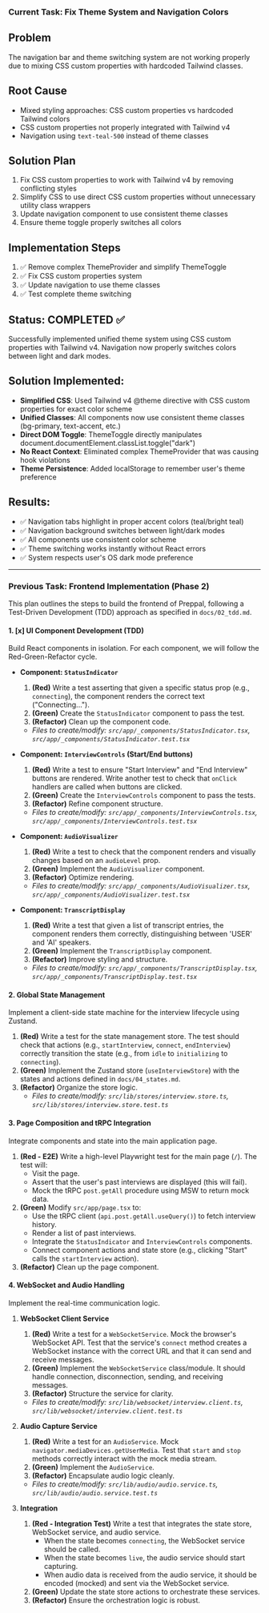### Current Task: Fix Theme System and Navigation Colors

## Problem
The navigation bar and theme switching system are not working properly due to mixing CSS custom properties with hardcoded Tailwind classes.

## Root Cause
- Mixed styling approaches: CSS custom properties vs hardcoded Tailwind colors
- CSS custom properties not properly integrated with Tailwind v4
- Navigation using `text-teal-500` instead of theme classes

## Solution Plan
1. Fix CSS custom properties to work with Tailwind v4 by removing conflicting styles
2. Simplify CSS to use direct CSS custom properties without unnecessary utility class wrappers
3. Update navigation component to use consistent theme classes
4. Ensure theme toggle properly switches all colors

## Implementation Steps
1. ✅ Remove complex ThemeProvider and simplify ThemeToggle
2. ✅ Fix CSS custom properties system
3. ✅ Update navigation to use theme classes
4. ✅ Test complete theme switching

## Status: COMPLETED ✅
Successfully implemented unified theme system using CSS custom properties with Tailwind v4. Navigation now properly switches colors between light and dark modes.

## Solution Implemented:
- **Simplified CSS**: Used Tailwind v4 @theme directive with CSS custom properties for exact color scheme
- **Unified Classes**: All components now use consistent theme classes (bg-primary, text-accent, etc.)
- **Direct DOM Toggle**: ThemeToggle directly manipulates document.documentElement.classList.toggle("dark")
- **No React Context**: Eliminated complex ThemeProvider that was causing hook violations
- **Theme Persistence**: Added localStorage to remember user's theme preference

## Results:
- ✅ Navigation tabs highlight in proper accent colors (teal/bright teal)
- ✅ Navigation background switches between light/dark modes
- ✅ All components use consistent color scheme
- ✅ Theme switching works instantly without React errors
- ✅ System respects user's OS dark mode preference

---

### Previous Task: Frontend Implementation (Phase 2)

This plan outlines the steps to build the frontend of Preppal, following a Test-Driven Development (TDD) approach as specified in `docs/02_tdd.md`.

#### 1. [x] UI Component Development (TDD)

Build React components in isolation. For each component, we will follow the Red-Green-Refactor cycle.

*   **Component: `StatusIndicator`**
    1.  **(Red)** Write a test asserting that given a specific status prop (e.g., `connecting`), the component renders the correct text ("Connecting...").
    2.  **(Green)** Create the `StatusIndicator` component to pass the test.
    3.  **(Refactor)** Clean up the component code.
    *   *Files to create/modify: `src/app/_components/StatusIndicator.tsx`, `src/app/_components/StatusIndicator.test.tsx`*

*   **Component: `InterviewControls` (Start/End buttons)**
    1.  **(Red)** Write a test to ensure "Start Interview" and "End Interview" buttons are rendered. Write another test to check that `onClick` handlers are called when buttons are clicked.
    2.  **(Green)** Create the `InterviewControls` component to pass the tests.
    3.  **(Refactor)** Refine component structure.
    *   *Files to create/modify: `src/app/_components/InterviewControls.tsx`, `src/app/_components/InterviewControls.test.tsx`*

*   **Component: `AudioVisualizer`**
    1.  **(Red)** Write a test to check that the component renders and visually changes based on an `audioLevel` prop.
    2.  **(Green)** Implement the `AudioVisualizer` component.
    3.  **(Refactor)** Optimize rendering.
    *   *Files to create/modify: `src/app/_components/AudioVisualizer.tsx`, `src/app/_components/AudioVisualizer.test.tsx`*

*   **Component: `TranscriptDisplay`**
    1.  **(Red)** Write a test that given a list of transcript entries, the component renders them correctly, distinguishing between 'USER' and 'AI' speakers.
    2.  **(Green)** Implement the `TranscriptDisplay` component.
    3.  **(Refactor)** Improve styling and structure.
    *   *Files to create/modify: `src/app/_components/TranscriptDisplay.tsx`, `src/app/_components/TranscriptDisplay.test.tsx`*

#### 2. Global State Management

Implement a client-side state machine for the interview lifecycle using Zustand.

1.  **(Red)** Write a test for the state management store. The test should check that actions (e.g., `startInterview`, `connect`, `endInterview`) correctly transition the state (e.g., from `idle` to `initializing` to `connecting`).
2.  **(Green)** Implement the Zustand store (`useInterviewStore`) with the states and actions defined in `docs/04_states.md`.
3.  **(Refactor)** Organize the store logic.
    *   *Files to create/modify: `src/lib/stores/interview.store.ts`, `src/lib/stores/interview.store.test.ts`*

#### 3. Page Composition and tRPC Integration

Integrate components and state into the main application page.

1.  **(Red - E2E)** Write a high-level Playwright test for the main page (`/`). The test will:
    *   Visit the page.
    *   Assert that the user's past interviews are displayed (this will fail).
    *   Mock the tRPC `post.getAll` procedure using MSW to return mock data.
2.  **(Green)** Modify `src/app/page.tsx` to:
    *   Use the tRPC client (`api.post.getAll.useQuery()`) to fetch interview history.
    *   Render a list of past interviews.
    *   Integrate the `StatusIndicator` and `InterviewControls` components.
    *   Connect component actions and state store (e.g., clicking "Start" calls the `startInterview` action).
3.  **(Refactor)** Clean up the page component.

#### 4. WebSocket and Audio Handling

Implement the real-time communication logic.

1.  **WebSocket Client Service**
    1.  **(Red)** Write a test for a `WebSocketService`. Mock the browser's WebSocket API. Test that the service's `connect` method creates a WebSocket instance with the correct URL and that it can send and receive messages.
    2.  **(Green)** Implement the `WebSocketService` class/module. It should handle connection, disconnection, sending, and receiving messages.
    3.  **(Refactor)** Structure the service for clarity.
    *   *Files to create/modify: `src/lib/websocket/interview.client.ts`, `src/lib/websocket/interview.client.test.ts`*

2.  **Audio Capture Service**
    1.  **(Red)** Write a test for an `AudioService`. Mock `navigator.mediaDevices.getUserMedia`. Test that `start` and `stop` methods correctly interact with the mock media stream.
    2.  **(Green)** Implement the `AudioService`.
    3.  **(Refactor)** Encapsulate audio logic cleanly.
    *   *Files to create/modify: `src/lib/audio/audio.service.ts`, `src/lib/audio/audio.service.test.ts`*

3.  **Integration**
    1.  **(Red - Integration Test)** Write a test that integrates the state store, WebSocket service, and audio service.
        *   When the state becomes `connecting`, the WebSocket service should be called.
        *   When the state becomes `live`, the audio service should start capturing.
        *   When audio data is received from the audio service, it should be encoded (mocked) and sent via the WebSocket service.
    2.  **(Green)** Update the state store actions to orchestrate these services.
    3.  **(Refactor)** Ensure the orchestration logic is robust.
